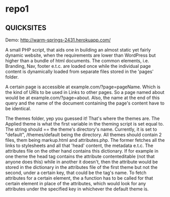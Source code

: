 repo1
=====
QUICKSITES
----------
Demo: http://warm-springs-2431.herokuapp.com/

A small PHP script, that aids one in building an almost static yet fairly dynamic website, when the requirements are lower than WordPress but higher than a bundle of html documents. 
The common elements, i.e. Branding, Nav, footer e.t.c. are loaded once while the individual page content is dynamically loaded from separate files stored in the 'pages' folder.

A certain page is accessible at example.com/?page=pageName. Which is the kind of URIs to be used in Links to other pages. So a page named about would be at example.com/?page=about. Also, the name at the end of this query and the name of the document containing the page's content have to be identical. 

The themes folder, yep you guessed it! That's where the themes are. The Applied theme is what the first variable in the theming script is set equal to. The string should == the theme's directory's name. Currently, it is set to "default", /themes/default being the directory. All themes should contain 2 files, them being markup.html and attributes.php. The former fetches all the links to stylesheets and all that 'head' content, the metadata e.t.c. The attributes file on the other hand contains this dictionary. If for example in one theme the head tag contains the attribute contenteditable (not that anyone does this) while in another it doesn't, then the attribute would be stored in the dictionary in the attributes file of the first theme but not the second, under a certain key, that could be the tag's name. To fetch attributes for a certain element, the a function has to be called for that certain element in place of the attributes, which would look for any attributes under the specified key in whichever the default theme is.
